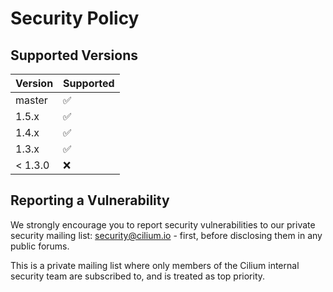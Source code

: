 # Security Policy

## Supported Versions

| Version | Supported          |
| ------- | ------------------ |
| master  | :white_check_mark: |
| 1.5.x   | :white_check_mark: |
| 1.4.x   | :white_check_mark: |
| 1.3.x   | :white_check_mark: |
| < 1.3.0 | :x:                |

## Reporting a Vulnerability

We strongly encourage you to report security vulnerabilities to
our private security mailing list: security@cilium.io - first, before
disclosing them in any public forums.

This is a private mailing list where only members of the Cilium internal
security team are subscribed to, and is treated as top priority.
